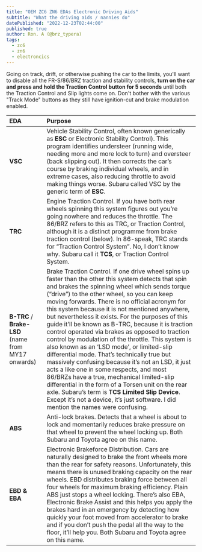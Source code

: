```yaml
---
title: "OEM ZC6 ZN6 EDAs Electronic Driving Aids"
subtitle: "What the driving aids / nannies do"
datePublished: "2022-12-23T02:44:00"
published: true
author: Ron. A (@brz_typera)
tags:
  - zc6
  - zn6
  - electroncics
---
```


Going on track, drift, or otherwise pushing the car to the limits, you'll want to disable all the FR-S/86/BRZ traction and stability controls, **turn on the car and press and hold the Traction Control button for 5 seconds** until both the Traction Control and Slip lights come on. Don't bother with the various "Track Mode" buttons as they still have ignition-cut and brake modulation enabled.

| EDA | Purpose |
|:---|:---|
| **VSC** | Vehicle Stability Control, often known generically as **ESC** or Electronic Stability Control). This program identifies understeer (running wide, needing more and more lock to turn) and oversteer (back slipping out). It then corrects the car’s course by braking individual wheels, and in extreme cases, also reducing throttle to avoid making things worse. Subaru called VSC by the generic term of **ESC**. |
| **TRC** | Engine Traction Control. If you have both rear wheels spinning this system figures out you’re going nowhere and reduces the throttle. The 86/BRZ refers to this as TRC, or Traction Control, although it is a distinct programme from brake traction control (below). In 86-speak, TRC stands for “Traction Control System”. No, I don’t know why. Subaru call it **TCS**, or Traction Control System. |
| **B-TRC** / **Brake-LSD** (name from MY17 onwards) | Brake Traction Control. If one drive wheel spins up faster than the other this system detects that spin and brakes the spinning wheel which sends torque (“drive”) to the other wheel, so you can keep moving forwards. There is no official acronym for this system because it is not mentioned anywhere, but nevertheless it exists. For the purposes of this guide it’ll be known as B-TRC, because it is traction control operated via brakes as opposed to traction control by modulation of the throttle. This system is also known as an ‘LSD mode’, or limited-slip differential mode. That’s technically true but massively confusing because it’s not an LSD, it just acts a like one in some respects, and most 86/BRZs have a true, mechanical limited-slip differential in the form of a Torsen unit on the rear axle. Subaru’s term is **TCS Limited Slip Device**. Except it’s not a device, it’s just software. I did mention the names were confusing. |
| **ABS** | Anti-lock brakes. Detects that a wheel is about to lock and momentarily reduces brake pressure on that wheel to prevent the wheel locking up. Both Subaru and Toyota agree on this name. |
| **EBD & EBA** | Electronic Brakeforce Distribution. Cars are naturally designed to brake the front wheels more than the rear for safety reasons. Unfortunately, this means there is unused braking capacity on the rear wheels. EBD distributes braking force between all four wheels for maximum braking efficiency. Plain ABS just stops a wheel locking. There’s also EBA, Electronic Brake Assist and this helps you apply the brakes hard in an emergency by detecting how quickly your foot moved from accelerator to brake and if you don’t push the pedal all the way to the floor, it’ll help you. Both Subaru and Toyota agree on this name. |
